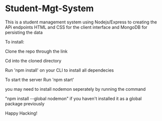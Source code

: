 # Student-Mgt-System

This is a student management system using Nodejs/Express to creating the APi endpoints
HTML and CSS for the client interface
and MongoDB for persisting the data

To install:


Clone the repo through the link


Cd into the cloned directory


Run 'npm install' on your CLI to install all dependecies


To start the server Run 'npm start'


you may need to install nodemon seperately by running the command 


"npm install --global nodemon" if you haven't installed it as a global package previously


Happy Hacking!
